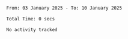 <!--START_SECTION:waka-->

```txt
From: 03 January 2025 - To: 10 January 2025

Total Time: 0 secs

No activity tracked
```

<!--END_SECTION:waka-->
